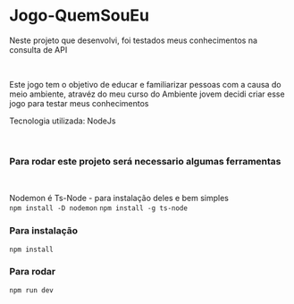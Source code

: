 # Jogo-QuemSouEu

<p>Neste projeto que desenvolvi, foi testados meus conhecimentos na consulta de API</p><br/>
<p>Este jogo tem o objetivo de educar e familiarizar pessoas com a causa do meio ambiente, atravéz do meu curso do Ambiente jovem decidi criar esse jogo
para testar meus conhecimentos</p>
<p>Tecnologia utilizada: NodeJs</p><br/>
<h3>Para rodar este projeto será necessario algumas ferramentas</h3><br/>

Nodemon é Ts-Node - para instalação deles e bem simples <br/>
`npm install -D nodemon`
`npm install -g ts-node`

### Para instalação
`npm install`

### Para rodar
`npm run dev`
